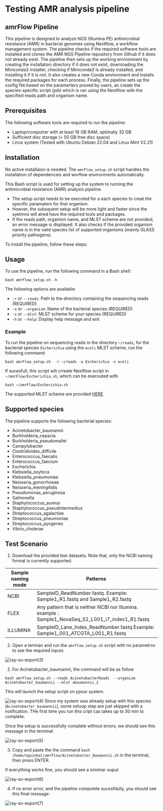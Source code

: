 # Testing AMR analysis pipeline 


## amrFlow Pipeline

This pipeline is designed to analyze NGS (Illumina PE) antimicrobial resistance (AMR) in bacterial genomes using Nextflow, a workflow management system. The pipeline checks if the required software tools are installed and clones the AMR NGS Pipeline repository from Github if it does not already exist. The pipeline then sets up the working environment by creating the installation directory if it does not exist, downloading the Miniconda3 installer, checking if Miniconda3 is already installed, and installing it if it is not. It also creates a new Conda environment and installs the required packages for each process. Finally, the pipeline sets up the config file based on the paramerters proved by users, an create the species-specific script (job) which is ran using the Nextflow with the specified reads path and organism name.

## Prerequisites

The following software tools are required to run the pipeline:
- Laptop/computrer with at least 16 GB RAM, optimally 32 GB
- Sufficient disc storage (> 50 GB free disc space)
- Linux system (Tested with Ubuntu Debian 22.04 and Linux Mint V2.21)


## Installation

No active installaion is needed. The ```amrFlow_setup.sh``` script handles the installation of dependenceis and worflow environments automatically.

This Bash script is used for setting up the system to running the antimicrobial resistance (AMR)
analysis pipeline. 
 - The setup script needs to be executed for a each species to creat the specific paramaters for that organism.
 - Howver, the subsquent setup will be more light and faster since the syetmns will alred have the required tools and packages.
 - If the reads path, organism name, and MLST scheme are not provided, an error message is displayed. It also checks if the provided organism name 
   is in the valid species list of supported organisms (mainly GLASS priority pathogens).

To install the pipeline, follow these steps:



## Usage

To use the pipeline, run the following command in a Bash shell:

```
bash amrFlow_setup.sh -h
```

The following options are available:

- `-r` or `--reads`: Path to the directory containing the sequencing reads (REQUIRED)
- `-o` or `--organism`: Name of the bacterial species (REQUIRED)
- `-s` or `--mlst`: MLST scheme for your species (REQUIRED)
- `-h` or `--help`: Display help message and exit

### Example

To run the pipeline on sequencing reads in the directory `~/reads`, for the bacterial species `Escherichia` using the `ecoli` MLST scheme, run the following command:

```
bash amrFlow_setup.sh  -r ~/reads -o Escherichia -s ecoli

```
If sucesfull, this script will crreate Nextflow script in ```~/amrFlow/Escherichia.sh```, which can be execvuted with

```
bash ~/amrFlow/Escherichia.sh

```


The supported MLST scheme are provided [HERE](https://github.com/bbalog87/amr-ngs-pipeline/blob/main/markdown/mlst_sheme.md)

## Supported species

The pipeline supports the following bacterial species:

- Acinetobacter_baumannii
- Burkholderia_cepacia
- Burkholderia_pseudomallei
- Campylobacter
- Clostridioides_difficile
- Enterococcus_faecalis
- Enterococcus_faecium
- Escherichia
- Klebsiella_oxytoca
- Klebsiella_pneumoniae
- Neisseria_gonorrhoeae
- Neisseria_meningitidis
- Pseudomonas_aeruginosa
- Salmonella
- Staphylococcus_aureus
- Staphylococcus_pseudintermedius
- Streptococcus_agalactiae
- Streptococcus_pneumoniae
- Streptococcus_pyogenes
- Vibrio_cholerae


## Test Scenario

1. Download the provided test datasets. Note that, only the NCBI naming format is currently supported.

| **Sample naming mode** |                            **Patterns**                                                                                        |
|------------------------|-----------------------------------------------------------------------------------------------------|
| NCBI                   | SampleID_ReadNumber.fastq. Example: Sample1_R1.fastq and Sample1_R2.fastq                                                 |
| FLEX                   | Any pattern that is neither NCBI nor Illumina. example : Sample1_NovaSeq_S1_L001_i7_index1_R1.fastq |
| ILLUMINA               | SampleID_Lane_Index_ReadNumber.fastq  Example: Sample1_001_ATCGTA_L001_R1.fastq                     |


2. Open a termian and run the ```amrFlow_setup.sh``` script with no parametrsv to see the required inputs

![ray-so-export(3)](https://user-images.githubusercontent.com/37578252/232752731-397f7673-464b-4d10-ba71-464b4d046405.png)

2. For Acinetobacter_baumannii, the command will be as follow
```
bash amrFlow_setup.sh --reads AcinetobacterReads  --organism Acinetobacter_baumannii --mlst abaumannii_2
```
This will launch the setup script on ypour system.
   
![ray-so-export(4)](https://user-images.githubusercontent.com/37578252/232754856-0701e66c-f24a-408b-bbf6-f80ff7d93c3c.png)
Since my system was already setup with this species (```Acinetobacter_baumannii```), some setuop step are just skipped with a notification.
THe first time you run this cript cas takes up to 30 min to complete. 

Once the setup is successfully complete without errors, we should see this message in the terminal


![ray-so-export(5)](https://user-images.githubusercontent.com/37578252/232757401-ccaa09e8-a9b7-42a6-95de-fdc590934bb6.png)

3. Copy and paste the the command ```bash /home/nguinkal/amrFlow/Acinetobacter_baumannii.sh``` in the terminal, then press ENTER.

If everything works fine, you should see a simimar ouput 

![ray-so-export(6)](https://user-images.githubusercontent.com/37578252/232759602-f8ce4c83-ec31-42af-a318-ce178729ffae.png)


4. If no error error, and the pipeline compolete sucesfdully, you should see this final message:

![ray-so-export(7)](https://user-images.githubusercontent.com/37578252/232760053-4bc0fb02-d561-4361-a265-233d5792103a.png)
